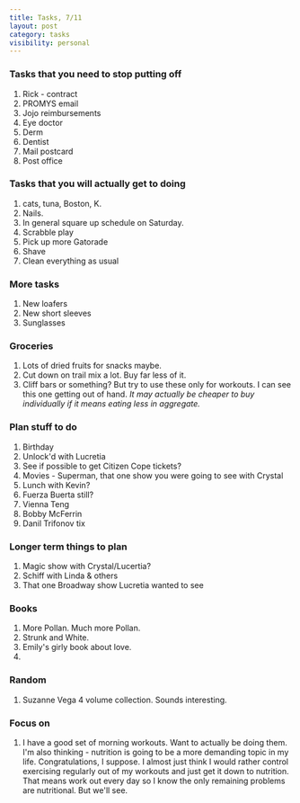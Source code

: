 ```yaml
---
title: Tasks, 7/11
layout: post
category: tasks
visibility: personal
---
```


### Tasks that you need to stop putting off

1. Rick - contract
2. PROMYS email
3. Jojo reimbursements
4. Eye doctor
5. Derm
6. Dentist
7. Mail postcard
8. Post office

### Tasks that you will actually get to doing

1. cats, tuna, Boston, K.
2. Nails.
3. In general square up schedule on Saturday.
4. Scrabble play
5. Pick up more Gatorade
6. Shave
7. Clean everything as usual

### More tasks

1. New loafers
2. New short sleeves
3. Sunglasses

### Groceries

1. Lots of dried fruits for snacks maybe.
2. Cut down on trail mix a lot. Buy far less of it.
3. Cliff bars or something? But try to use these only for workouts. I can see this one getting out of hand. *It may actually be cheaper to buy individually if it means eating less in aggregate.*

### Plan stuff to do

1. Birthday
2. Unlock'd with Lucretia
3. See if possible to get Citizen Cope tickets?
4. Movies - Superman, that one show you were going to see with Crystal
5. Lunch with Kevin?
6. Fuerza Buerta still?
7. Vienna Teng
8. Bobby McFerrin
9. Danil Trifonov tix

### Longer term things to plan

1. Magic show with Crystal/Lucertia?
2. Schiff with Linda & others
3. That one Broadway show Lucretia wanted to see

### Books

1. More Pollan. Much more Pollan.
2. Strunk and White.
3. Emily's girly book about love.
4. 

### Random

1. Suzanne Vega 4 volume collection. Sounds interesting.

### Focus on

1. I have a good set of morning workouts. Want to actually be doing them. I'm also thinking - nutrition is going to be a more demanding topic in my life. Congratulations, I suppose. I almost just think I would rather control exercising regularly out of my workouts and just get it down to nutrition. That means work out every day so I know the only remaining problems are nutritional. But we'll see.
